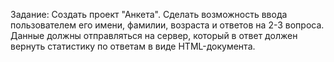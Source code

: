 Задание: 
Создать проект "Анкета". Сделать возможность ввода пользователем его имени, фамилии, возраста и ответов на 2-3 вопроса. 
Данные должны отправляться на сервер, который в ответ должен вернуть статистику по ответам в виде HTML-документа.




